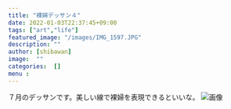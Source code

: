 ```yaml
---
title: "裸婦デッサン４"
date: 2022-01-03T22:37:45+09:00
tags: ["art","life"]
featured_image: "/images/IMG_1597.JPG"
description: ""
author: [shibawan]
image:  ""
categories:  []
menu :
---
```

７月のデッサンです。美しい線で裸婦を表現できるといいな。
![画像](/images/IMG_1597.JPG)
